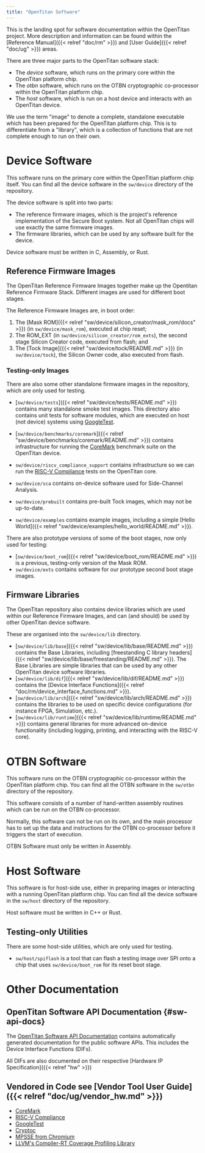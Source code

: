 ```yaml
---
title: "OpenTitan Software"
---
```


This is the landing spot for software documentation within the OpenTitan project.
More description and information can be found within the [Reference Manual]({{< relref "doc/rm" >}}) and [User Guide]({{< relref "doc/ug" >}}) areas.

There are three major parts to the OpenTitan software stack:

*   The _device_ software, which runs on the primary core within the OpenTitan platform chip.
*   The _otbn_ software, which runs on the OTBN cryptographic co-processor within the OpenTitan platform chip.
*   The _host_ software, which is run on a host device and interacts with an OpenTitan device.

We use the term "image" to denote a complete, standalone executable which has been prepared for the OpenTitan platform chip.
This is to differentiate from a "library", which is a collection of functions that are not complete enough to run on their own.

# Device Software

This software runs on the primary core within the OpenTitian platform chip itself.
You can find all the device software in the `sw/device` directory of the repository.

The device software is split into two parts:
*   The reference firmware images, which is the project's reference implementation of the Secure Boot system.
    Not all OpenTitan chips will use exactly the same firmware images.
*   The firmware libraries, which can be used by any software built for the device.

Device software must be written in C, Assembly, or Rust.

## Reference Firmware Images

The OpenTitan Reference Firmware Images together make up the Opentitan Reference Firmware Stack.
Different images are used for different boot stages.

The Reference Firmware Images are, in boot order:
1.  The [Mask ROM]({{< relref "sw/device/silicon_creator/mask_rom/docs" >}}) (in `sw/device/mask_rom`), executed at chip reset;
2.  The ROM_EXT (in `sw/device/silicon_creator/rom_exts`), the second stage Silicon Creator code, executed from flash; and
3.  The [Tock Image]({{< relref "sw/device/tock/README.md" >}}) (in `sw/device/tock`), the Silicon Owner code, also executed from flash.

### Testing-only Images

There are also some other standalone firmware images in the repository, which are only used for testing.

*   [`sw/device/tests`]({{< relref "sw/device/tests/README.md" >}}) contains many standalone smoke test images.
    This directory also contains unit tests for software modules, which are executed on host (not device) systems using [GoogleTest](https://github.com/google/googletest).

*   [`sw/device/benchmarks/coremark`]({{< relref "sw/device/benchmarks/coremark/README.md" >}}) contains infrastructure for running the [CoreMark](https://github.com/eembc/coremark) benchmark suite on the OpenTitan device.
*   `sw/device/riscv_compliance_support` contains infrastructure so we can run the [RISC-V Compliance](https://github.com/riscv/riscv-compliance) tests on the OpenTitan core.
*   `sw/device/sca` contains on-device software used for Side-Channel Analysis.
*   `sw/device/prebuilt` contains pre-built Tock images, which may not be up-to-date.
*   `sw/device/examples` contains example images, including a simple [Hello World]({{< relref "sw/device/examples/hello_world/README.md" >}}).

There are also prototype versions of some of the boot stages, now only used for testing:
*   [`sw/device/boot_rom`]({{< relref "sw/device/boot_rom/README.md" >}}) is a previous, testing-only version of the Mask ROM.
*   `sw/device/exts` contains software for our prototype second boot stage images.

## Firmware Libraries


The OpenTitan repository also contains device libraries which are used within our Reference Firmware Images, and can (and should) be used by other OpenTitan device software.

These are organised into the `sw/device/lib` directory.

*   [`sw/device/lib/base`]({{< relref "sw/device/lib/base/README.md" >}}) contains the Base Libraries, including [freestanding C library headers]({{< relref "sw/device/lib/base/freestanding/README.md" >}}).
    The Base Libraries are simple libraries that can be used by any other OpenTitan device software libraries.
*   [`sw/device/lib/dif`]({{< relref "sw/device/lib/dif/README.md" >}}) contains the [Device Interface Functions]({{< relref "doc/rm/device_interface_functions.md" >}}).
*   [`sw/device/lib/arch`]({{< relref "sw/device/lib/arch/README.md" >}}) contains the libraries to be used on specific device configurations (for instance FPGA, Simulation, etc.).
*   [`sw/device/lib/runtime`]({{< relref "sw/device/lib/runtime/README.md" >}}) contains general libraries for more advanced on-device functionality (including logging, printing, and interacting with the RISC-V core).

# OTBN Software

This software runs on the OTBN cryptographic co-processor within the OpenTitan platform chip.
You can find all the OTBN software in the `sw/otbn` directory of the repository.

This software consists of a number of hand-written assembly routines which can be run on the OTBN co-processor.

Normally, this software can not be run on its own, and the main processor has to set up the data and instructions for the OTBN co-processor before it triggers the start of execution.

OTBN Software must only be written in Assembly.

# Host Software

This software is for host-side use, either in preparing images or interacting with a running OpenTitan platform chip.
You can find all the device software in the `sw/host` directory of the repository.

Host software must be written in C++ or Rust.

## Testing-only Utilities

There are some host-side utilities, which are only used for testing.
*   `sw/host/spiflash` is a tool that can flash a testing image over SPI onto a chip that uses `sw/device/boot_rom` for its reset boot stage.

# Other Documentation

## OpenTitan Software API Documentation {#sw-api-docs}

The [OpenTitan Software API Documentation](/sw/apis/) contains automatically generated documentation for the public software APIs.
This includes the Device Interface Functions (DIFs).

All DIFs are also documented on their respective [Hardware IP Specification]({{< relref "hw" >}})

## Vendored in Code see [Vendor Tool User Guide]({{< relref "doc/ug/vendor_hw.md" >}})

* [CoreMark](https://github.com/eembc/coremark)
* [RISC-V Compliance](https://github.com/riscv/riscv-compliance)
* [GoogleTest](https://github.com/google/googletest)
* [Cryptoc](https://chromium.googlesource.com/chromiumos/third_party/cryptoc/)
* [MPSSE from Chromium](https://chromium.googlesource.com/chromiumos/platform2/+/master/trunks/ftdi)
* [LLVM's Compiler-RT Coverage Profiling Library](https://github.com/llvm/llvm-project/tree/master/compiler-rt)

